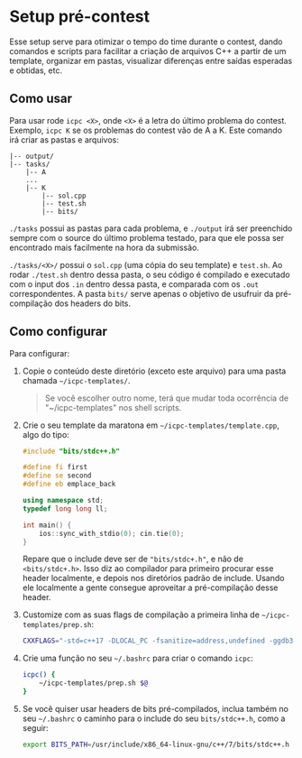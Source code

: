 # Setup pré-contest

Esse setup serve para otimizar o tempo do time durante o contest, dando comandos e scripts para facilitar a criação de arquivos C++ a partir de um template, organizar em pastas, visualizar diferenças entre saídas esperadas e obtidas, etc.

## Como usar

Para usar rode `icpc <X>`, onde `<X>` é a letra do último problema do contest. Exemplo, `icpc K` se os problemas do contest vão de A a K. Este comando irá criar as pastas e arquivos:

```
|-- output/
|-- tasks/
	|-- A
	...
	|-- K
		|-- sol.cpp
		|-- test.sh
		|-- bits/
```
`./tasks` possui as pastas para cada problema, e `./output` irá ser preenchido sempre com o source do último problema testado, para que ele possa ser encontrado mais facilmente na hora da submissão.

`./tasks/<X>/` possui o `sol.cpp` (uma cópia do seu template) e `test.sh`. Ao rodar `./test.sh` dentro dessa pasta, o seu código é compilado e executado com o input dos `.in` dentro dessa pasta, e comparada com os `.out` correspondentes. A pasta `bits/` serve apenas o objetivo de usufruir da pré-compilação dos headers do bits.


## Como configurar



Para configurar:

1. Copie o conteúdo deste diretório (exceto este arquivo) para uma pasta chamada `~/icpc-templates/`. 

	> Se você escolher outro nome, terá que mudar toda ocorrência de "~/icpc-templates" nos shell scripts.

2. Crie o seu template da maratona em `~/icpc-templates/template.cpp`, algo do tipo:
	```c++
	#include "bits/stdc++.h"

	#define fi first
	#define se second
	#define eb emplace_back

	using namespace std;
	typedef long long ll;

	int main() {
		ios::sync_with_stdio(0); cin.tie(0);
	}
	```
	Repare que o include deve ser de `"bits/stdc+.h"`, e não de `<bits/stdc+.h>`. Isso diz ao compilador para primeiro procurar esse header localmente, e depois nos diretórios padrão de include. Usando ele localmente a gente consegue aproveitar a pré-compilação desse header.

3. Customize com as suas flags de compilação a primeira linha de `~/icpc-templates/prep.sh`:
	```bash
	CXXFLAGS="-std=c++17 -DLOCAL_PC -fsanitize=address,undefined -ggdb3 -Wall -Wextra -Wno-unused-result -Wshadow"
	```
4. Crie uma função no seu `~/.bashrc` para criar o comando `icpc`:
	```bash
	icpc() {
		~/icpc-templates/prep.sh $@
	}
	```
5. Se você quiser usar headers de bits pré-compilados, inclua também no seu `~/.bashrc` o caminho para o include do seu `bits/stdc++.h`, como a seguir:
	```bash
	export BITS_PATH=/usr/include/x86_64-linux-gnu/c++/7/bits/stdc++.h
	```